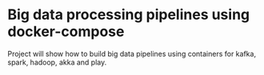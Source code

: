 Big data processing pipelines using docker-compose
===================================

Project will show how to build big data pipelines using containers for kafka, spark, hadoop, akka and play.
